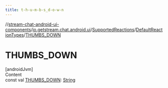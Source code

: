 ```yaml
---
title: t-h-u-m-b-s_d-o-w-n
---
```

//[stream-chat-android-ui-components](../../../../index.md)/[io.getstream.chat.android.ui](../../index.md)/[SupportedReactions](../index.md)/[DefaultReactionTypes](index.md)/[THUMBS_DOWN](THUMBS_DOWN.md)



# THUMBS_DOWN  
[androidJvm]  
Content  
const val [THUMBS_DOWN](THUMBS_DOWN.md): [String](https://kotlinlang.org/api/latest/jvm/stdlib/kotlin/-string/index.html)  



